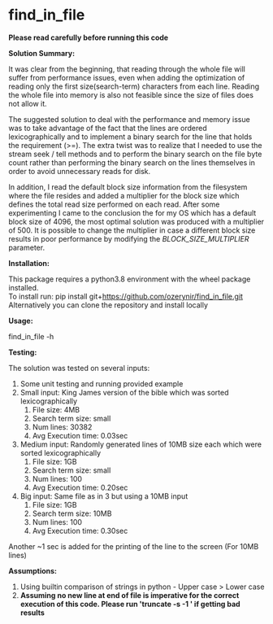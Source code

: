 # find_in_file

**Please read carefully before running this code**

**Solution Summary:**

It was clear from the beginning, that reading through the whole file will suffer from performance issues, even when adding the optimization of reading
only the first size(search-term) characters from each line.
Reading the whole file into memory is also not feasible since the size of files does not allow it.

The suggested solution to deal with the performance and memory issue was to take advantage of the fact that the lines are ordered lexicographically and
to implement a binary search for the line that holds the requirement (>=).
The extra twist was to realize that I needed to use the stream seek / tell methods and to perform the binary search on the file byte count rather
than performing the binary search on the lines themselves in order to avoid unnecessary reads for disk.

In addition, I read the default block size information from the filesystem where the file resides and added a multiplier for the block size which 
defines the total read size performed on each read. After some experimenting I came to the conclusion the for my OS which has a default block size of 
4096, the most optimal solution was produced with a multiplier of 500. It is possible to change the multiplier in case a different block size results
in poor performance by modifying the _BLOCK_SIZE_MULTIPLIER_ parameter.

**Installation:**

This package requires a python3.8 environment with the wheel package installed.   
To install run: pip install git+https://github.com/ozerynir/find_in_file.git  
Alternatively you can clone the repository and install locally

**Usage:**

find_in_file -h

**Testing:**

The solution was tested on several inputs:
1. Some unit testing and running provided example
2. Small input: King James version of the bible which was sorted lexicographically 
   1. File size: 4MB
   2. Search term size: small
   3. Num lines: 30382 
   4. Avg Execution time: 0.03sec
3. Medium input: Randomly generated lines of 10MB size each which were sorted lexicographically 
   1. File size: 1GB 
   2. Search term size: small
   3. Num lines: 100 
   4. Avg Execution time: 0.20sec
4. Big input: Same file as in 3 but using a 10MB input
   1. File size: 1GB 
   2. Search term size: 10MB
   3. Num lines: 100 
   4. Avg Execution time: 0.30sec


Another ~1 sec is added for the printing of the line to the screen (For 10MB lines)

**Assumptions:**

1. Using builtin comparison of strings in python - Upper case > Lower case
2. **Assuming no new line at end of file is imperative for the correct execution of this code. Please run 'truncate -s -1 <filename>' if getting bad results**
